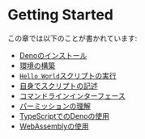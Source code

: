 # Getting Started

<!-- In this chapter we'll discuss: -->
この章では以下のことが書かれています:

<!--
- [Installing Deno](./getting_started/installation.md)
- [Setting up your environment](./getting_started/setup_your_environment.md)
- [Running a `Hello World` script](./getting_started/first_steps.md)
- [Writing our own script](./getting_started/first_steps.md)
- [Command line interface](./getting_started/command_line_interface.md)
- [Understanding permissions](./getting_started/permissions.md)
- [Using Deno with TypeScript](./getting_started/typescript.md)
- [Using WebAssembly](./getting_started/webassembly.md)
-->
- [Denoのインストール](./getting_started/installation.md)
- [環境の構築](./getting_started/setup_your_environment.md)
- [`Hello World`スクリプトの実行](./getting_started/first_steps.md)
- [自身でスクリプトの記述](./getting_started/first_steps.md)
- [コマンドラインインターフェース](./getting_started/command_line_interface.md)
- [パーミッションの理解](./getting_started/permissions.md)
- [TypeScriptでのDenoの使用](./getting_started/typescript.md)
- [WebAssemblyの使用](./getting_started/webassembly.md)
